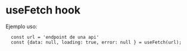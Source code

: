# useFetch hook

Ejemplo uso:
```
  const url = 'endpoint de una api'
  const {data: null, loading: true, error: null } = useFetch(url);
```
